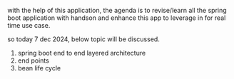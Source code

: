 with the help of this application, the agenda is to revise/learn all the spring boot application with handson and enhance this app to leverage in for real time use case.

so today 7 dec 2024, below topic will be discussed.
1. spring boot end to end layered architecture
2. end points
3. bean life cycle
